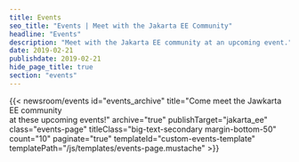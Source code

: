 ```yaml
---
title: Events
seo_title: "Events | Meet with the Jakarta EE Community"
headline: "Events"
description: "Meet with the Jakarta EE community at an upcoming event."
date: 2019-02-21
publishdate: 2019-02-21
hide_page_title: true
section: "events"
---
```


{{< newsroom/events
      id="events_archive"
      title="Come meet the Jawkarta EE community <br>at these upcoming events!"
      archive="true"
      publishTarget="jakarta_ee"
      class="events-page"
      titleClass="big-text-secondary margin-bottom-50"
      count="10"
      paginate="true"
      templateId="custom-events-template"
      templatePath="/js/templates/events-page.mustache" >}}